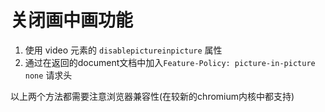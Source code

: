 # 关闭画中画功能

1. 使用 video 元素的 `disablepictureinpicture` 属性
2. 通过在返回的document文档中加入`Feature-Policy: picture-in-picture none` 请求头

以上两个方法都需要注意浏览器兼容性(在较新的chromium内核中都支持)




